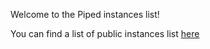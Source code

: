 Welcome to the Piped instances list!

You can find a list of public instances list [here](https://github.com/TeamPiped/Piped/wiki/Instances)